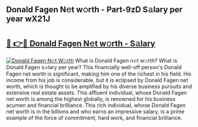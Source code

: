 ## Donald Fagen N𝚎t w𝚘rth - Part-9zD S𝚊lary per year wX21J

# <h2><a href="http://gc4ep3.nevu.top/?p=Donald+Fagen">🔗 👉🔴 Donald Fagen N𝚎t w𝚘rth - S𝚊lary</a></h2>

[![Donald Fagen N𝚎t W𝚘rth](https://i.imgur.com/Oavwk0R.jpeg)](http://gc4ep3.nevu.top/?p=Donald+Fagen)
What is Donald Fagen n𝚎t w𝚘rth? What is Donald Fagen s𝚊lary per year?
This financially well-off person's Donald Fagen net worth is significant, making him one of the richest in his field. His income from his job is considerable, but it is eclipsed by Donald Fagen net worth, which is thought to be amplified by his diverse business pursuits and extensive real estate assets. This affluent individual, whose Donald Fagen net worth is among the highest globally, is renowned for his business acumen and financial brilliance. This rich individual, whose Donald Fagen net worth is in the billions and who earns an impressive salary, is a prime example of the force of commitment, hard work, and financial brilliance.
